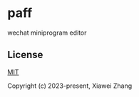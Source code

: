 # paff

wechat miniprogram editor

## License

[MIT](https://opensource.org/licenses/MIT)

Copyright (c) 2023-present, Xiawei Zhang
